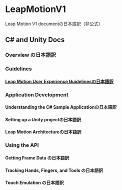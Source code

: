 LeapMotionV1
============

Leap Motion V1 documentの日本語訳（非公式）

## C# and Unity Docs
### Overview の日本語訳
### Guidelines
#### [Leap Motion User Experience Guidelinesの日本語訳](https://github.com/hatsunea/LeapMotionV1/wiki/Leap-Motion-User-Experience-Guidelines )
### Application Development
#### Understanding the C# Sample Applicationの日本語訳
#### Setting up a Unity projectの日本語訳
#### Leap Motion Architectureの日本語訳
### Using the API
#### Getting Frame Data の日本語訳
#### Tracking Hands, Fingers, and Tools の日本語訳
#### Touch Emulation の日本語訳
